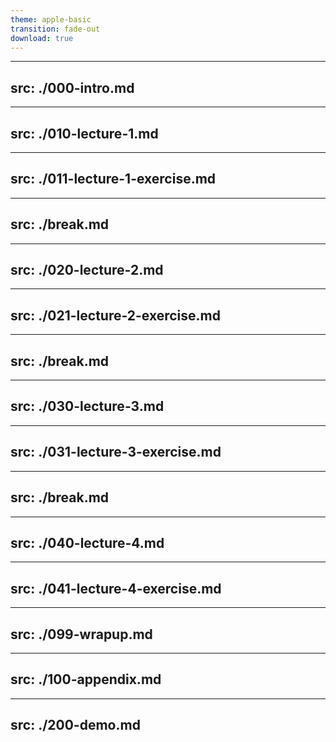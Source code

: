 ```yaml
---
theme: apple-basic
transition: fade-out
download: true
---
```

---
src: ./000-intro.md
---
---
src: ./010-lecture-1.md
---
---
src: ./011-lecture-1-exercise.md
---
---
src: ./break.md
---
---
src: ./020-lecture-2.md
---
---
src: ./021-lecture-2-exercise.md
---
---
src: ./break.md
---
---
src: ./030-lecture-3.md
---
---
src: ./031-lecture-3-exercise.md
---
---
src: ./break.md
---
---
src: ./040-lecture-4.md
---
---
src: ./041-lecture-4-exercise.md
---
---
src: ./099-wrapup.md
---
---
src: ./100-appendix.md
---
---
src: ./200-demo.md
---
